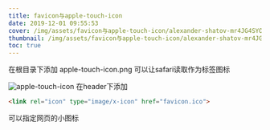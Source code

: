 ```yaml
---
title: favicon与apple-touch-icon
date: 2019-12-01 09:55:53
cover: /img/assets/favicon与apple-touch-icon/alexander-shatov-mr4JG4SYOF8-unsplash.jpg
thumbnail: /img/assets/favicon与apple-touch-icon/alexander-shatov-mr4JG4SYOF8-unsplash.jpg
toc: true
---
```


在根目录下添加 apple-touch-icon.png 可以让safari读取作为标签图标

<!-- more -->

![apple-touch-icon][1]
在header下添加

```html
<link rel="icon" type="image/x-icon" href="favicon.ico">
```
可以指定网页的小图标


[1]: /img/assets/favicon与apple-touch-icon/截屏2023-08-09.jpg